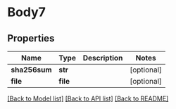 # Body7

## Properties
Name | Type | Description | Notes
------------ | ------------- | ------------- | -------------
**sha256sum** | **str** |  | [optional] 
**file** | **file** |  | [optional] 

[[Back to Model list]](../README.md#documentation-for-models) [[Back to API list]](../README.md#documentation-for-api-endpoints) [[Back to README]](../README.md)


